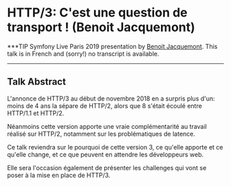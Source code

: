 # HTTP/3: C'est une question de transport ! (Benoit Jacquemont)

***TIP
Symfony Live Paris 2019 presentation by [Benoit Jacquemont](https://connect.symfony.com/api/alternates/e5effdbc-6ecf-44ff-818d-274a82d9494e).
This talk is in French and (sorry!) no transcript is available.
***

## Talk Abstract

L'annonce de HTTP/3 au début de novembre 2018 en a surpris plus d'un: moins de 4 ans la sépare de HTTP/2, alors que 8 s'était écoulé entre HTTP/1.1 et HTTP/2.

Néanmoins cette version apporte une vraie complémentarité au travail réalisé sur HTTP/2, notamment sur les problématiques de latence.

Ce talk reviendra sur le pourquoi de cette version 3, ce qu'elle apporte et ce qu'elle change, et ce que peuvent en attendre les développeurs web.

Elle sera l'occasion également de présenter les challenges qui vont se poser à la mise en place de HTTP/3.

